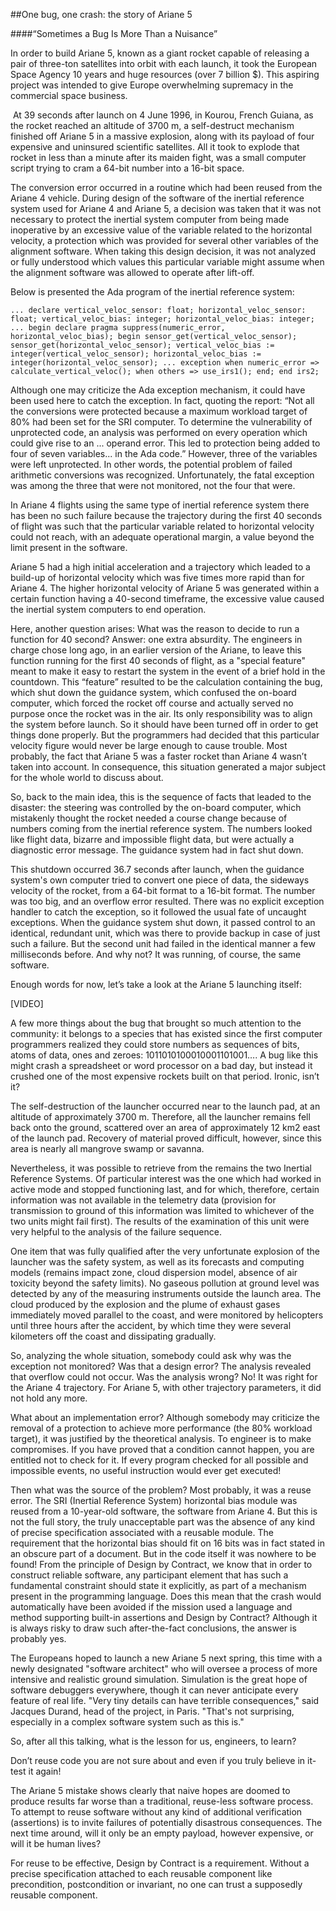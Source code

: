 ##One bug, one crash: the story of Ariane 5

####“Sometimes a Bug Is More Than a Nuisance”

In order to build Ariane 5, known as a giant rocket capable of releasing a pair of three-ton satellites into orbit with each launch, it took the European Space Agency 10 years and huge resources (over 7 billion $). This aspiring project was intended to give Europe overwhelming supremacy in the commercial space business. 

 At 39 seconds after launch on 4 June 1996, in Kourou, French Guiana, as the rocket reached an altitude of 3700 m, a self-destruct mechanism finished off Ariane 5 in a massive explosion, along with its payload of four expensive and uninsured scientific satellites. All it took to explode that rocket in less than a minute after its maiden fight, was a small computer script trying to cram a 64-bit number into a 16-bit space.

The conversion error occurred in a routine which had been reused from the Ariane 4 vehicle. During design of the software of the inertial reference system used for Ariane 4 and Ariane 5, a decision was taken that it was not necessary to protect the inertial system computer from being made inoperative by an excessive value of the variable related to the horizontal velocity, a protection which was provided for several other variables of the alignment software. When taking this design decision, it was not analyzed or fully understood which values this particular variable might assume when the alignment software was allowed to operate after lift-off.

Below is presented the Ada program of the inertial reference system:

`
...
declare
  vertical_veloc_sensor: float;
  horizontal_veloc_sensor: float;
  vertical_veloc_bias: integer;
  horizontal_veloc_bias: integer;
  ...
begin
  declare
    pragma suppress(numeric_error, horizontal_veloc_bias);
  begin
    sensor_get(vertical_veloc_sensor);
    sensor_get(horizontal_veloc_sensor);
    vertical_veloc_bias := integer(vertical_veloc_sensor);
    horizontal_veloc_bias := integer(horizontal_veloc_sensor);
    ...
  exception
    when numeric_error => calculate_vertical_veloc();
    when others => use_irs1();
  end;
end irs2;
`

Although one may criticize the Ada exception mechanism, it could have been used here to catch the exception. In fact, quoting the report:
“Not all the conversions were protected because a maximum workload target of 80% had been set for the SRI computer. To determine the vulnerability of unprotected code, an analysis was performed on every operation which could give rise to an ... operand error. This led to protection being added to four of seven variables... in the Ada code.” However, three of the variables were left unprotected. In other words, the potential problem of failed arithmetic conversions was recognized. Unfortunately, the fatal exception was among the three that were not monitored, not the four that were.

In Ariane 4 flights using the same type of inertial reference system there has been no such failure because the trajectory during the first 40 seconds of flight was such that the particular variable related to horizontal velocity could not reach, with an adequate operational margin, a value beyond the limit present in the software.

Ariane 5 had a high initial acceleration and a trajectory which leaded to a build-up of horizontal velocity which was five times more rapid than for Ariane 4. The higher horizontal velocity of Ariane 5 was generated within a certain function having a 40-second timeframe, the excessive value caused the inertial system computers to end operation.

Here, another question arises: What was the reason to decide to run a function for 40 second? Answer: one extra absurdity. The engineers in charge chose long ago, in an earlier version of the Ariane, to leave this function running for the first 40 seconds of flight, as a "special feature" meant to make it easy to restart the system in the event of a brief hold in the countdown. This “feature” resulted to be the calculation containing the bug, which shut down the guidance system, which confused the on-board computer, which forced the rocket off course and actually served no purpose once the rocket was in the air. Its only responsibility was to align the system before launch. So it should have been turned off in order to get things done properly. But the programmers had decided that this particular velocity figure would never be large enough to cause trouble. Most probably, the fact that Ariane 5 was a faster rocket than Ariane 4 wasn’t taken into account. In consequence, this situation generated a major subject for the whole world to discuss about.

So, back to the main idea, this is the sequence of facts that leaded to the disaster: the steering was controlled by the on-board computer, which mistakenly thought the rocket needed a course change because of numbers coming from the inertial reference system. The numbers looked like flight data, bizarre and impossible flight data, but were actually a diagnostic error message. The guidance system had in fact shut down.

This shutdown occurred 36.7 seconds after launch, when the guidance system's own computer tried to convert one piece of data, the sideways velocity of the rocket, from a 64-bit format to a 16-bit format. The number was too big, and an overflow error resulted. There was no explicit exception handler to catch the exception, so it followed the usual fate of uncaught exceptions. When the guidance system shut down, it passed control to an identical, redundant unit, which was there to provide backup in case of just such a failure. But the second unit had failed in the identical manner a few milliseconds before. And why not? It was running, of course, the same software.

Enough words for now, let’s take a look at the Ariane 5 launching itself:

[VIDEO]

A few more things about the bug that brought so much attention to the community: it belongs to a species that has existed since the first computer programmers realized they could store numbers as sequences of bits, atoms of data, ones and zeroes: 1011010100010001101001…. A bug like this might crash a spreadsheet or word processor on a bad day, but instead it crushed one of the most expensive rockets built on that period. Ironic, isn’t it?

The self-destruction of the launcher occurred near to the launch pad, at an altitude of approximately 3700 m. Therefore, all the launcher remains fell back onto the ground, scattered over an area of approximately 12 km2 east of the launch pad. Recovery of material proved difficult, however, since this area is nearly all mangrove swamp or savanna.

Nevertheless, it was possible to retrieve from the remains the two Inertial Reference Systems. Of particular interest was the one which had worked in active mode and stopped functioning last, and for which, therefore, certain information was not available in the telemetry data (provision for transmission to ground of this information was limited to whichever of the two units might fail first). The results of the examination of this unit were very helpful to the analysis of the failure sequence.

One item that was fully qualified after the very unfortunate explosion of the launcher was the safety system, as well as its forecasts and computing models (remains impact zone, cloud dispersion model, absence of air toxicity beyond the safety limits). No gaseous pollution at ground level was detected by any of the measuring instruments outside the launch area. The cloud produced by the explosion and the plume of exhaust gases immediately moved parallel to the coast, and were monitored by helicopters until three hours after the accident, by which time they were several kilometers off the coast and dissipating gradually.

So, analyzing the whole situation, somebody could ask why was the exception not monitored? Was that a design error? The analysis revealed that overflow could not occur. Was the analysis wrong? No! It was right for the Ariane 4 trajectory. For Ariane 5, with other trajectory parameters, it did not hold any more.

What about an implementation error? Although somebody may criticize the removal of a protection to achieve more performance (the 80% workload target), it was justified by the theoretical analysis. To engineer is to make compromises. If you have proved that a condition cannot happen, you are entitled not to check for it. If every program checked for all possible and impossible events, no useful instruction would ever get executed!

Then what was the source of the problem? Most probably, it was a reuse error. The SRI (Inertial Reference System) horizontal bias module was reused from a 10-year-old software, the software from Ariane 4. But this is not the full story, the truly unacceptable part was the absence of any kind of precise specification associated with a reusable module. The requirement that the horizontal bias should fit on 16 bits was in fact stated in an obscure part of a document. But in the code itself it was nowhere to be found! From the principle of Design by Contract, we know that in order to construct reliable software, any participant element that has such a fundamental constraint should state it explicitly, as part of a mechanism present in the programming language. Does this mean that the crash would automatically have been avoided if the mission used a language and method supporting built-in assertions and Design by Contract? Although it is always risky to draw such after-the-fact conclusions, the answer is probably yes.



The Europeans hoped to launch a new Ariane 5 next spring, this time with a newly designated "software architect" who will oversee a process of more intensive and realistic ground simulation. Simulation is the great hope of software debuggers everywhere, though it can never anticipate every feature of real life. "Very tiny details can have terrible consequences," said Jacques Durand, head of the project, in Paris. "That's not surprising, especially in a complex software system such as this is."


So, after all this talking, what is the lesson for us, engineers, to learn?

Don’t reuse code you are not sure about and even if you truly believe in it- test it again!

The Ariane 5 mistake shows clearly that naive hopes are doomed to produce results far worse than a traditional, reuse-less software process. To attempt to reuse software without any kind of additional verification (assertions) is to invite failures of potentially disastrous consequences. The next time around, will it only be an empty payload, however expensive, or will it be human lives?

For reuse to be effective, Design by Contract is a requirement. Without a precise specification attached to each reusable component like precondition, postcondition or invariant, no one can trust a supposedly reusable component.

